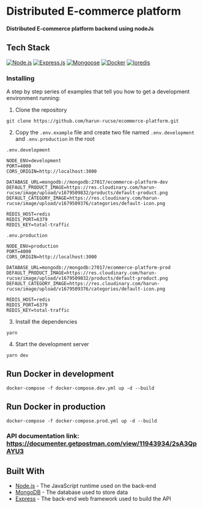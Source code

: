 # Distributed E-commerce platform

#### Distributed E-commerce platform backend using nodeJs

## Tech Stack

[![Node.js](https://img.shields.io/badge/Node.js-20.10.0-green)](https://nodejs.org/)
[![Express.js](https://img.shields.io/badge/Express.js-4.18.1-000000?logo=express)](LINK_TO_EXPRESS)
[![Mongoose](https://img.shields.io/badge/Mongoose-7.6.3-47A248?logo=mongoose)](LINK_TO_MONGOOSE)
[![Docker](https://img.shields.io/badge/Docker-24.0.7-2496ED?logo=docker)](LINK_TO_DOCKER)
[![Ioredis](https://img.shields.io/badge/ioredis-5.4.1-DC382D?logo=redis)](https://redis.io/)

### Installing

A step by step series of examples that tell you how to get a development environment running:

1. Clone the repository

```
git clone https://github.com/harun-rucse/ecommerce-platform.git
```

2. Copy the `.env.example` file and create two file named `.env.development` and `.env.production` in the root

`.env.development`

```
NODE_ENV=development
PORT=4000
CORS_ORIGIN=http://localhost:3000

DATABASE_URL=mongodb://mongodb:27017/ecommerce-platform-dev
DEFAULT_PRODUCT_IMAGE=https://res.cloudinary.com/harun-rucse/image/upload/v1679509832/products/default-product.png
DEFAULT_CATEGORY_IMAGE=https://res.cloudinary.com/harun-rucse/image/upload/v1679509376/categories/default-icon.png

REDIS_HOST=redis
REDIS_PORT=6379
REDIS_KEY=total-traffic
```

`.env.production`

```
NODE_ENV=production
PORT=4000
CORS_ORIGIN=http://localhost:3000

DATABASE_URL=mongodb://mongodb:27017/ecommerce-platform-prod
DEFAULT_PRODUCT_IMAGE=https://res.cloudinary.com/harun-rucse/image/upload/v1679509832/products/default-product.png
DEFAULT_CATEGORY_IMAGE=https://res.cloudinary.com/harun-rucse/image/upload/v1679509376/categories/default-icon.png

REDIS_HOST=redis
REDIS_PORT=6379
REDIS_KEY=total-traffic
```

3. Install the dependencies

```
yarn
```

4. Start the development server

```
yarn dev
```

## Run Docker in development

```
docker-compose -f docker-compose.dev.yml up -d --build
```

## Run Docker in production

```
docker-compose -f docker-compose.prod.yml up -d --build
```

### API documentation link: https://documenter.getpostman.com/view/11943934/2sA3QpAYU3

## Built With

- [Node.js](https://nodejs.org/) - The JavaScript runtime used on the back-end
- [MongoDB](https://www.mongodb.com/) - The database used to store data
- [Express](https://expressjs.com/) - The back-end web framework used to build the API
